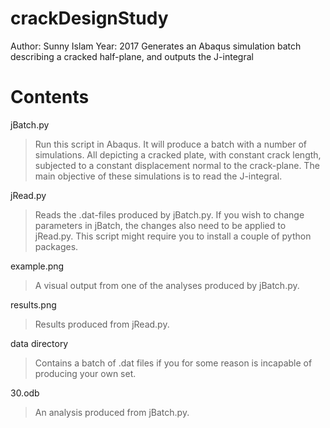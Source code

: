 # crackDesignStudy
Author: Sunny Islam
Year: 2017
Generates an Abaqus simulation batch describing a cracked half-plane, and outputs the J-integral

# Contents
jBatch.py

> Run this script in Abaqus. It will produce a batch with a number of simulations. All depicting a cracked plate, with constant crack length, subjected to a constant displacement normal to the crack-plane. The main objective of these simulations is to read the J-integral.
  
jRead.py

> Reads the .dat-files produced by jBatch.py. If you wish to change parameters in jBatch, the changes also need to be applied to jRead.py. This script might require you to install a couple of python packages.
  
example.png

> A visual output from one of the analyses produced by jBatch.py.
  
results.png

> Results produced from jRead.py.
  
data directory

> Contains a batch of .dat files if you for some reason is incapable of producing your own set.
  
30.odb

> An analysis produced from jBatch.py.
